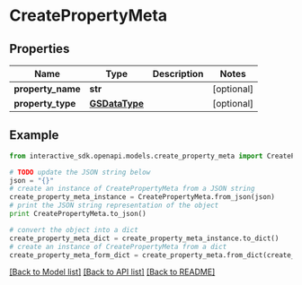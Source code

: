 # CreatePropertyMeta


## Properties

Name | Type | Description | Notes
------------ | ------------- | ------------- | -------------
**property_name** | **str** |  | [optional] 
**property_type** | [**GSDataType**](GSDataType.md) |  | [optional] 

## Example

```python
from interactive_sdk.openapi.models.create_property_meta import CreatePropertyMeta

# TODO update the JSON string below
json = "{}"
# create an instance of CreatePropertyMeta from a JSON string
create_property_meta_instance = CreatePropertyMeta.from_json(json)
# print the JSON string representation of the object
print CreatePropertyMeta.to_json()

# convert the object into a dict
create_property_meta_dict = create_property_meta_instance.to_dict()
# create an instance of CreatePropertyMeta from a dict
create_property_meta_form_dict = create_property_meta.from_dict(create_property_meta_dict)
```
[[Back to Model list]](../README.md#documentation-for-models) [[Back to API list]](../README.md#documentation-for-api-endpoints) [[Back to README]](../README.md)


